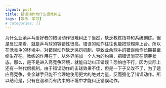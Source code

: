 ```yaml
---
layout: post
title: 错误动作为什么很难纠正
tags: [娱乐，学习]
# categories: []
---
```


为什么业余乒乓爱好者的错误动作很难纠正？当然，缺乏教练指导和系统训练。但是反过来看，就是乒乓球的容错性很高，错误的动作往往也能把球糊弄上台。所以在低竞争的环境中，对错误动作缺乏惩罚机制，导致业余球手的错误动作长期甚至终生存在。教练的作用在于，从外界施加一个人为的约束，把错误消灭在萌芽状态。那么，是不是进入高竞争环境，就能自动纠正错误？恐怕也不行，因为实际上还有一种代偿机制。由于错误动作的击球效果不佳，但是一下子又改不了，为了适应高竞争，业余球手只能不合理地使用更大的绝对力量，反而强化了错误动作。所以结论是，只有在温和而有约束的环境中才能纠正错误动作。
